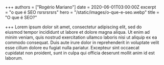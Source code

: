+++
authors = ["Rogério Mariano"]
date = 2020-06-01T03:00:00Z
excerpt = "o que é SEO rsrsrsrsrs"
hero = "/static/images/o-que-e-seo.webp"
title = "O que é SEO?"

+++
Lorem ipsum dolor sit amet, consectetur adipiscing elit, sed do eiusmod tempor incididunt ut labore et dolore magna aliqua. Ut enim ad minim veniam, quis nostrud exercitation ullamco laboris nisi ut aliquip ex ea commodo consequat. Duis aute irure dolor in reprehenderit in voluptate velit esse cillum dolore eu fugiat nulla pariatur. Excepteur sint occaecat cupidatat non proident, sunt in culpa qui officia deserunt mollit anim id est laborum.